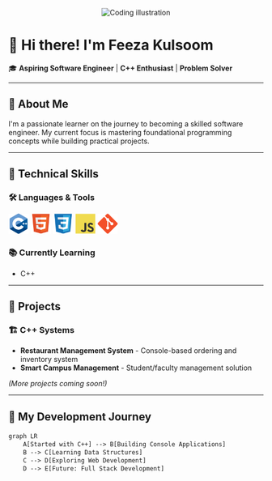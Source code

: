 <p align="center">
  <img src="https://img.freepik.com/free-vector/laptop-with-program-code-isometric-icon-software-development-programming-applications-dark-neon_4102879.jpg" alt="Coding illustration" width="400">
</p>

# 👋 Hi there! I'm Feeza Kulsoom

🎓 **Aspiring Software Engineer** | **C++ Enthusiast** | **Problem Solver**

---

## 🚀 About Me

I'm a passionate learner on the journey to becoming a skilled software engineer. My current focus is mastering foundational programming concepts while building practical projects.

---

## 🔧 Technical Skills

### 🛠️ Languages & Tools
<p align="left">
  <img src="https://raw.githubusercontent.com/devicons/devicon/master/icons/cplusplus/cplusplus-original.svg" alt="C++" width="40" height="40" title="C++"/>
  <img src="https://raw.githubusercontent.com/devicons/devicon/master/icons/html5/html5-original.svg" alt="HTML5" width="40" height="40" title="HTML5"/>
  <img src="https://raw.githubusercontent.com/devicons/devicon/master/icons/css3/css3-original.svg" alt="CSS3" width="40" height="40" title="CSS3"/>
  <img src="https://raw.githubusercontent.com/devicons/devicon/master/icons/javascript/javascript-original.svg" alt="JavaScript" width="40" height="40" title="JavaScript"/>
  <img src="https://raw.githubusercontent.com/devicons/devicon/master/icons/git/git-original.svg" alt="Git" width="40" height="40" title="Git"/>
</p>

### 📚 Currently Learning
- C++ 


---

## 💼 Projects

### 🏗️ C++ Systems
- **Restaurant Management System** - Console-based ordering and inventory system
- **Smart Campus Management** - Student/faculty management solution

*(More projects coming soon!)*

---

## 🌱 My Development Journey

```mermaid
graph LR
    A[Started with C++] --> B[Building Console Applications]
    B --> C[Learning Data Structures]
    C --> D[Exploring Web Development]
    D --> E[Future: Full Stack Development]
